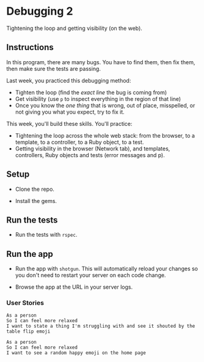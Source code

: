 # Debugging 2

Tightening the loop and getting visibility (on the web).

## Instructions

In this program, there are many bugs. You have to find them, then fix them, then make sure the tests are passing.

Last week, you practiced this debugging method:

- Tighten the loop (find the _exact line_ the bug is coming from)
- Get visibility (use `p` to inspect everything in the region of that line)
- Once you know the _one thing_ that is wrong, out of place, misspelled, or not giving you what you expect, try to fix it.

This week, you'll build these skills.  You'll practice:

- Tightening the loop across the whole web stack: from the browser, to a template, to a controller, to a Ruby object, to a test.
- Getting visibility in the browser (Network tab), and templates, controllers, Ruby objects and tests (error messages and p).

## Setup

* Clone the repo.

* Install the gems.

## Run the tests

* Run the tests with `rspec`.

## Run the app

* Run the app with `shotgun`.  This will automatically reload your changes so you don't need to restart your server on each code change.

* Browse the app at the URL in your server logs.

### User Stories

```
As a person
So I can feel more relaxed
I want to state a thing I'm struggling with and see it shouted by the table flip emoji
```

```
As a person
So I can feel more relaxed
I want to see a random happy emoji on the home page
```
